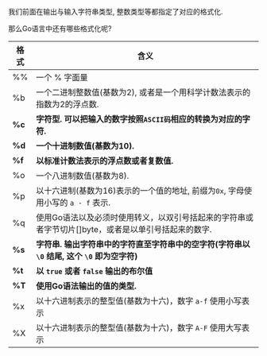 我们前面在输出与输入字符串类型, 整数类型等都指定了对应的格式化.

那么Go语言中还有哪些格式化呢? 

| 格式   | 含义                                                         |
| ------ | ------------------------------------------------------------ |
| %%     | 一个 % 字面量                                                |
| %b     | 一个二进制整数值(基数为2), 或者是一个用科学计数法表示的指数为2的浮点数. |
| **%c** | **字符型. 可以把输入的数字按照`ASCII码`相应的转换为对应的字符.** |
| **%d** | **一个十进制数值(基数为10).**                                |
| **%f** | **以标准计数法表示的浮点数或者复数值.**                      |
| %o     | 一个八进制数值(基数为8).                                     |
| %p     | 以十六进制(基数为16)表示的一个值的地址, 前缀为`0x`, 字母使用小写的 `a - f` 表示. |
| %q     | 使用Go语法以及必须时使用转义，以双引号括起来的字符串或者字节切片[]byte，或者是以单引号括起来的数字. |
| **%s** | **字符串. 输出字符串中的字符直至字符串中的空字符(字符串以 `\0` 结尾, 这个 `\0` 即为空字符)** |
| **%t** | **以 `true` 或者 `false` 输出的布尔值**                      |
| **%T** | **使用Go语法输出的值的类型.**                                |
| %x     | 以十六进制表示的整型值(基数为十六)，数字 `a-f` 使用小写表示  |
| %X     | 以十六进制表示的整型值(基数为十六)，数字 `A-F` 使用大写表示  |



